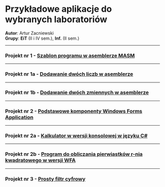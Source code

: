 # Przykładowe aplikacje do wybranych laboratoriów

**Autor**: Artur Zacniewski  
**Grupy**: **EiT** (II i IV sem.), **Inf.** (II sem.)  


---
### Projekt nr 1 - [Szablon programu w asemblerze MASM](https://github.com/zacniewski/materials-for-UMG-students/tree/main/ASK_LAB)  

---
### Projekt nr 1a - [Dodawanie dwóch liczb w asemblerze](https://github.com/zacniewski/materials-for-UMG-students/tree/main/ASK_LAB/Lab1/Lab1.asm)  

---
### Projekt nr 1b - [Dodawanie dwóch zmiennych w asemblerze](https://github.com/zacniewski/materials-for-UMG-students/tree/main/ASK_LAB/Lab1/AddVariables.asm)  

---
### Projekt nr 2 - [Podstawowe komponenty Windows Forms Application](https://github.com/zacniewski/materials-for-UMG-students/tree/main/WFA1)  

---
### Projekt nr 2a - [Kalkulator w wersji konsolowej w języku C#](https://github.com/zacniewski/materials-for-UMG-students/tree/main/ConsoleCalculator)  

---
### Projekt nr 2b - [Program do obliczania pierwiastków r-nia kwadratowego w wersji WFA](https://github.com/zacniewski/materials-for-UMG-students/tree/main/QuadraticEquationSolver)  



---
### Projekt nr 3 - [Prosty filtr cyfrowy](https://github.com/zacniewski/materials-for-UMG-students/tree/main/MATLAB-filters)  

